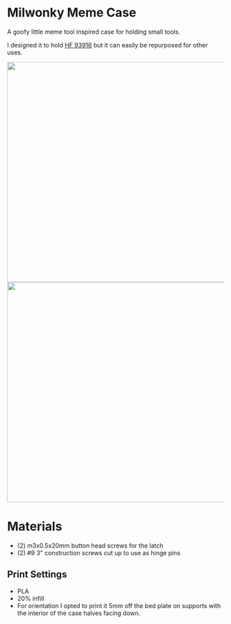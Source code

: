 
# Milwonky Meme Case

A goofy little meme tool inspired case for holding small tools.

I designed it to hold [HF 93916](https://www.harborfreight.com/33-piece-precision-screwdriver-set-93916.html) but it can easily be repurposed for other uses.

<p align="center">
<img height="512" src="https://github.com/EddieAbbondanzio/3d-prints/blob/main/milwonky-meme-case/imgs/interior.jpg">
<img height="512" src="https://github.com/EddieAbbondanzio/3d-prints/blob/main/milwonky-meme-case/imgs/exterior.jpg">
</p>

# Materials
- (2) m3x0.5x20mm button head screws for the latch
- (2) #9 3" construction screws cut up to use as hinge pins 

## Print Settings
- PLA
- 20% infill
- For orientation I opted to print it 5mm off the bed plate on supports with the interior of the case halves facing down.